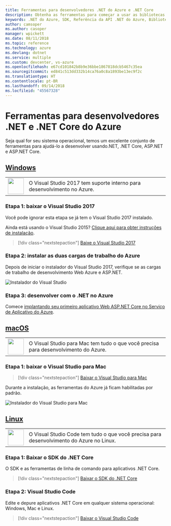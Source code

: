 ```yaml
---
title: Ferramentas para desenvolvedores .NET do Azure e .NET Core
description: Obtenha as ferramentas para começar a usar as bibliotecas .NET do Azure em um ambiente Windows, Linux ou Mac.
keywords: .NET do Azure, SDK, Referência da API .NET do Azure, Biblioteca de classes .NET do Azure
author: camsoper
ms.author: casoper
manager: wpickett
ms.date: 08/11/2018
ms.topic: reference
ms.technology: azure
ms.devlang: dotnet
ms.service: multiple
ms.custom: devcenter, vs-azure
ms.openlocfilehash: e67cd101842b8b9e36bbe1867818dcb5467c35ea
ms.sourcegitcommit: ed841c513dd332b14ca76a0c8a1893be13ec9f2c
ms.translationtype: HT
ms.contentlocale: pt-BR
ms.lasthandoff: 09/14/2018
ms.locfileid: "45567328"
---
```

# <a name="tools-for-net-and-net-core-azure-developers"></a>Ferramentas para desenvolvedores .NET e .NET Core do Azure

Seja qual for seu sistema operacional, temos um excelente conjunto de ferramentas para ajudá-lo a desenvolver usando.NET, .NET Core, ASP.NET e ASP.NET Core.

## <a name="windowstabwindows"></a>[Windows](#tab/windows)

<table>
  <tr>
    <td width="50">
        <img src="https://docs.microsoft.com/en-us/media/logos/logo_vs-ide.svg" width="50" height="50"></img>
    </td>
    <td>
        O Visual Studio 2017 tem suporte interno para desenvolvimento no Azure.
    </td>
  </tr>
</table>

### <a name="step-1-download-visual-studio-2017"></a>Etapa 1: baixar o Visual Studio 2017

Você pode ignorar esta etapa se já tem o Visual Studio 2017 instalado.

Ainda está usando o Visual Studio 2015?  [Clique aqui para obter instruções de instalação](dotnet-sdk-vs2015-install.md).

> [!div class="nextstepaction"]
> [Baixe o Visual Studio 2017](https://www.visualstudio.com/downloads/)

### <a name="step-2-install-the-two-azure-workloads"></a>Etapa 2: instalar as duas cargas de trabalho do Azure

Depois de iniciar o instalador do Visual Studio 2017, verifique se as cargas de trabalho de desenvolvimento Web Azure e ASP.NET.

![Instalador do Visual Studio](media/dotnet-tools/azure-workloads.png)

### <a name="step-3-develop-with-net-on-azure"></a>Etapa 3: desenvolver com o .NET no Azure

Comece [implantando seu primeiro aplicativo Web ASP.NET Core no Serviço de Aplicativo do Azure](https://docs.microsoft.com/azure/app-service-web/app-service-web-get-started-dotnet).

## <a name="macostabmacos"></a>[macOS](#tab/macos)
<table>
  <tr>
    <td width="50">
        <img src="https://docs.microsoft.com/en-us/media/logos/logo_vs-mac.svg" width="50" height="50"></img>
    </td>
    <td>
        O Visual Studio para Mac tem tudo o que você precisa para desenvolvimento do Azure.
    </td>
  </tr>
</table>

### <a name="step-1-download-visual-studio-for-mac"></a>Etapa 1: baixar o Visual Studio para Mac

> [!div class="nextstepaction"]
> [Baixar o Visual Studio para Mac](https://www.visualstudio.com/vs/visual-studio-mac/)

Durante a instalação, as ferramentas do Azure já ficam habilitadas por padrão.

![Instalador do Visual Studio para Mac](media/dotnet-tools/azure-vsmac.png)

## <a name="linuxtablinux"></a>[Linux](#tab/linux)

<table>
  <tr>
    <td width="50">
        <img src="https://docs.microsoft.com/en-us/visualstudio/products/images/vs-code.svg" width="50" height="50"></img>
    </td>
    <td>
        O Visual Studio Code tem tudo o que você precisa para desenvolvimento do Azure no Linux.
    </td>
  </tr>
</table>

### <a name="step-1-download-the-net-core-sdk"></a>Etapa 1: Baixar o SDK do .NET Core

O SDK e as ferramentas de linha de comando para aplicativos .NET Core.

> [!div class="nextstepaction"]
> [Baixar o SDK do .NET Core](https://www.microsoft.com/net/core)

### <a name="step-2-visual-studio-code"></a>Etapa 2: Visual Studio Code

Edite e depure aplicativos .NET Core em qualquer sistema operacional: Windows, Mac e Linux.

> [!div class="nextstepaction"]
> [Baixar o Visual Studio Code](https://code.visualstudio.com)
